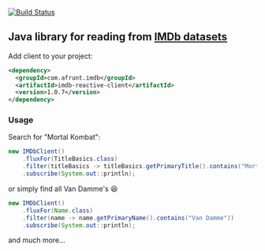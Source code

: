 [![Build Status](https://travis-ci.org/afrunt/imdb.svg?branch=master)](https://travis-ci.org/afrunt/imdb)
## Java library for reading from [IMDb datasets](https://www.imdb.com/interfaces/)  
Add client to your project:
```xml
<dependency>
  <groupId>com.afrunt.imdb</groupId>
  <artifactId>imdb-reactive-client</artifactId>
  <version>1.0.7</version>
</dependency>
```

### Usage
Search for "Mortal Kombat":
```java
new IMDbClient()
    .fluxFor(TitleBasics.class)
    .filter(titleBasics -> titleBasics.getPrimaryTitle().contains("Mortal Kombat"))
    .subscribe(System.out::println);
```
or simply find all Van Damme's 😆
```java
new IMDbClient()
    .fluxFor(Name.class)
    .filter(name -> name.getPrimaryName().contains("Van Damme"))
    .subscribe(System.out::println);
```
and much more...